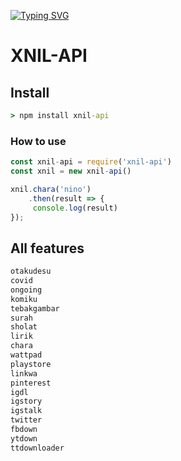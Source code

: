 
[![Typing SVG](https://readme-typing-svg.demolab.com?font=Doto&size=30&duration=4000&pause=1000&color=00FF00&background=000000&center=true&multiline=true&random=true&width=440&height=60&lines=Welcome+xnil-api)](https://git.io/typing-svg)
# XNIL-API

## Install
```cmd
> npm install xnil-api
```

### How to use
```js
const xnil-api = require('xnil-api')
const xnil = new xnil-api()

xnil.chara('nino')
    .then(result => {
     console.log(result)
});
```

## All features
```markdown
otakudesu
covid
ongoing
komiku
tebakgambar
surah
sholat
lirik
chara
wattpad
playstore
linkwa
pinterest
igdl
igstory
igstalk
twitter
fbdown
ytdown
ttdownloader
```
